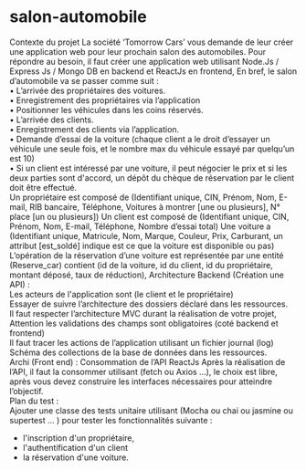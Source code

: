 # salon-automobile
Contexte du projet  La société ‘Tomorrow Cars’ vous demande de leur créer une application web pour leur prochain salon des automobiles. Pour répondre au besoin, il faut créer une application web utilisant Node.Js / Express Js / Mongo DB en backend et ReactJs en frontend,  En bref, le salon d’automobile va se passer comme suit :  
• L’arrivée des propriétaires des voitures.  
• Enregistrement des propriétaires via l’application  
• Positionner les véhicules dans les coins réservés.  
• L’arrivée des clients.  
• Enregistrement des clients via l’application.  
• Demande d’essai de la voiture (chaque client a le droit d’essayer un véhicule une seule fois, et le nombre max du véhicule essayé par quelqu’un est 10)  
• Si un client est intéressé par une voiture, il peut négocier le prix et si les deux parties sont d'accord, un dépôt du chèque de réservation par le client doit être effectué.  
Un propriétaire est composé de (Identifiant unique, CIN, Prénom, Nom, E-mail, RIB bancaire, Téléphone, Voitures à montrer [une ou plusieurs], N° place [un ou plusieurs]) Un client est composé de (Identifiant unique, CIN, Prénom, Nom, E-mail, Téléphone, Nombre d’essai total) Une voiture a (Identifiant unique, Matricule, Nom, Marque, Couleur, Prix, Carburant, un attribut [est_soldé] indique est ce que la voiture est disponible ou pas) 
L’opération de la réservation d’une voiture est représentée par une entité (Reserve_car) contient (id de la voiture, id du client, id du propriétaire, montant déposé, taux de réduction),  Architecture Backend (Création une API) :      
Les acteurs de l'application sont (le client et le propriétaire)     
Essayer de suivre l’architecture des dossiers déclaré dans les ressources.     
Il faut respecter l’architecture MVC durant la réalisation de votre projet, Attention les validations des champs sont obligatoires (coté backend et frontend)     
Il faut tracer les actions de l’application utilisant un fichier journal (log) Schéma des collections de la base de données dans les ressources.  
Archi (Front end) : Consommation de l’API ReactJs Après la réalisation de l’API, il faut la consommer utilisant (fetch ou Axios …), le choix est libre, après vous devez construire les interfaces nécessaires pour atteindre l’objectif.  
​  Plan du test :      
Ajouter une classe des tests unitaire utilisant (Mocha ou chai ou jasmine ou supertest ... ) pour tester les fonctionnalités suivante :     
* l'inscription d'un propriétaire,     
* l'authentification d'un client     
* la réservation d'une voiture.

